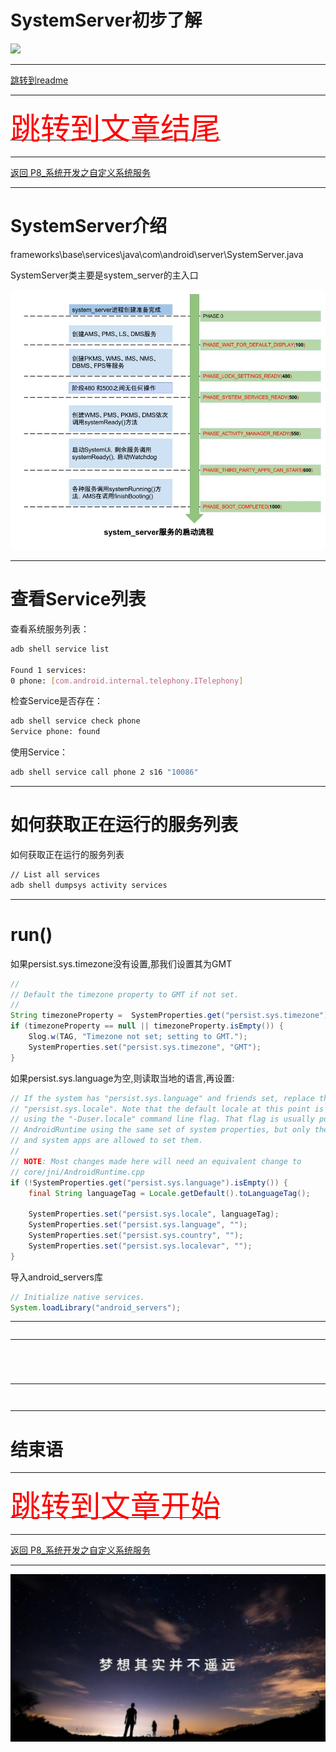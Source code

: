 # SystemServer初步了解

<img src="../flower/flower_one.png">

---

[跳转到readme](https://github.com/hfreeman2008/android_core_framework/blob/main/README-CN.md)

---

[<font face='黑体' color=#ff0000 size=40 >跳转到文章结尾</font>](#结束语)

---

[返回 P8_系统开发之自定义系统服务](https://github.com/hfreeman2008/android_core_framework/blob/main/P8_%E7%B3%BB%E7%BB%9F%E5%BC%80%E5%8F%91%E4%B9%8B%E8%87%AA%E5%AE%9A%E4%B9%89%E7%B3%BB%E7%BB%9F%E6%9C%8D%E5%8A%A1/%E7%B3%BB%E7%BB%9F%E5%BC%80%E5%8F%91%E4%B9%8B%E8%87%AA%E5%AE%9A%E4%B9%89%E7%B3%BB%E7%BB%9F%E6%9C%8D%E5%8A%A1.md)

---

# SystemServer介绍

frameworks\base\services\java\com\android\server\SystemServer.java

SystemServer类主要是system_server的主入口

![system_server_启动流程](./image/system_server_启动流程.png)

---

# 查看Service列表

查看系统服务列表：
```bash
adb shell service list

Found 1 services:
0 phone: [com.android.internal.telephony.ITelephony]
```

检查Service是否存在：
```bash
adb shell service check phone
Service phone: found
```


使用Service：
```bash
adb shell service call phone 2 s16 "10086"
```

---

# 如何获取正在运行的服务列表

如何获取正在运行的服务列表
```bash
// List all services
adb shell dumpsys activity services
```


---

# run()

如果persist.sys.timezone没有设置,那我们设置其为GMT

```java
//
// Default the timezone property to GMT if not set.
//
String timezoneProperty =  SystemProperties.get("persist.sys.timezone");
if (timezoneProperty == null || timezoneProperty.isEmpty()) {
    Slog.w(TAG, "Timezone not set; setting to GMT.");
    SystemProperties.set("persist.sys.timezone", "GMT");
}
```

如果persist.sys.language为空,则读取当地的语言,再设置:

```java
// If the system has "persist.sys.language" and friends set, replace them with
// "persist.sys.locale". Note that the default locale at this point is calculated
// using the "-Duser.locale" command line flag. That flag is usually populated by
// AndroidRuntime using the same set of system properties, but only the system_server
// and system apps are allowed to set them.
//
// NOTE: Most changes made here will need an equivalent change to
// core/jni/AndroidRuntime.cpp
if (!SystemProperties.get("persist.sys.language").isEmpty()) {
    final String languageTag = Locale.getDefault().toLanguageTag();

    SystemProperties.set("persist.sys.locale", languageTag);
    SystemProperties.set("persist.sys.language", "");
    SystemProperties.set("persist.sys.country", "");
    SystemProperties.set("persist.sys.localevar", "");
}
```

导入android_servers库

```java
// Initialize native services.
System.loadLibrary("android_servers");
```

---




```java

```

---



```java

```

```java

```



```bash

```


```bash

```



---

```bash

```

```bash

```

---




# 结束语




---


[<font face='黑体' color=#ff0000 size=40 >跳转到文章开始</font>](#systemserver初步了解)

---

[返回 P8_系统开发之自定义系统服务](https://github.com/hfreeman2008/android_core_framework/blob/main/P8_%E7%B3%BB%E7%BB%9F%E5%BC%80%E5%8F%91%E4%B9%8B%E8%87%AA%E5%AE%9A%E4%B9%89%E7%B3%BB%E7%BB%9F%E6%9C%8D%E5%8A%A1/%E7%B3%BB%E7%BB%9F%E5%BC%80%E5%8F%91%E4%B9%8B%E8%87%AA%E5%AE%9A%E4%B9%89%E7%B3%BB%E7%BB%9F%E6%9C%8D%E5%8A%A1.md)



---


<img src="../Images/end_001.png">